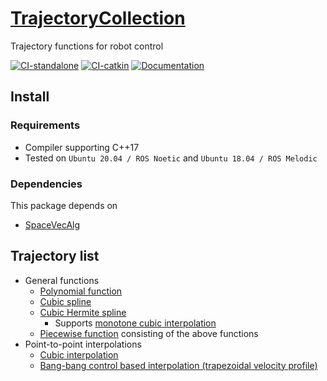 # [TrajectoryCollection](https://github.com/isri-aist/TrajectoryCollection)
Trajectory functions for robot control

[![CI-standalone](https://github.com/isri-aist/TrajectoryCollection/actions/workflows/ci-standalone.yaml/badge.svg)](https://github.com/isri-aist/TrajectoryCollection/actions/workflows/ci-standalone.yaml)
[![CI-catkin](https://github.com/isri-aist/TrajectoryCollection/actions/workflows/ci-catkin.yaml/badge.svg)](https://github.com/isri-aist/TrajectoryCollection/actions/workflows/ci-catkin.yaml)
[![Documentation](https://img.shields.io/badge/doxygen-online-brightgreen?logo=read-the-docs&style=flat)](https://isri-aist.github.io/TrajectoryCollection/)

## Install

### Requirements
- Compiler supporting C++17
- Tested on `Ubuntu 20.04 / ROS Noetic` and `Ubuntu 18.04 / ROS Melodic`

### Dependencies
This package depends on
- [SpaceVecAlg](https://github.com/jrl-umi3218/SpaceVecAlg)

## Trajectory list
- General functions
  - [Polynomial function](https://isri-aist.github.io/TrajectoryCollection/doxygen/classTrajColl_1_1Polynomial.html#details)
  - [Cubic spline](https://isri-aist.github.io/TrajectoryCollection/doxygen/classTrajColl_1_1CubicSpline.html#details)
  - [Cubic Hermite spline](https://isri-aist.github.io/TrajectoryCollection/doxygen/classTrajColl_1_1CubicHermiteSpline.html#details)
    - Supports [monotone cubic interpolation](https://isri-aist.github.io/TrajectoryCollection/doxygen/classTrajColl_1_1CubicHermiteSpline.html#a16e338fa43dfa5abc78b3103a7bf28db)
  - [Piecewise function](https://isri-aist.github.io/TrajectoryCollection/doxygen/classTrajColl_1_1PiecewiseFunc.html#details) consisting of the above functions
- Point-to-point interpolations
  - [Cubic interpolation](https://isri-aist.github.io/TrajectoryCollection/doxygen/classTrajColl_1_1CubicInterpolator.html#details)
  - [Bang-bang control based interpolation (trapezoidal velocity profile)](https://isri-aist.github.io/TrajectoryCollection/doxygen/classTrajColl_1_1BangBangInterpolator.html#details)

